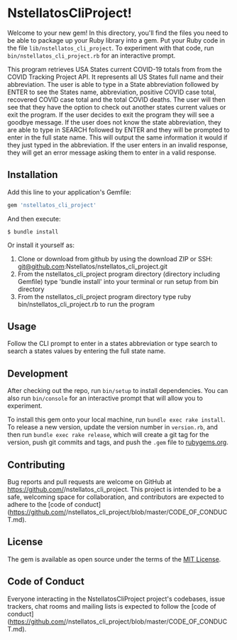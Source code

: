 # NstellatosCliProject!

Welcome to your new gem! In this directory, you'll find the files you need to be able to package up your Ruby library into a gem. Put your Ruby code in the file `lib/nstellatos_cli_project`. To experiment with that code, run `bin/nstellatos_cli_project.rb` for an interactive prompt.

This program retrieves USA States current COVID-19 totals from from the COVID Tracking Project 
API. It represents all US States full name and their abbreviation. The user is able to type in a State abbreviation followed by ENTER to see the States name, abbreviation, positive COVID case total, recovered COVID case total and the total COVID deaths. The user will then see that they have the option to check out another states current values or exit the program. If the user decides to exit the program they will see a goodbye message. 
If the user does not know the state abbreviation, they are able to type in SEARCH followed by ENTER and they will be prompted to enter in the full state name. This will output the same information it would if they just typed in the abbreviation. If the user enters in an invalid response, they will get an error message asking them to enter in a valid response.  

## Installation

Add this line to your application's Gemfile:

```ruby
gem 'nstellatos_cli_project'
```

And then execute:

    $ bundle install

Or install it yourself as:

   1. Clone or download from github by using the download ZIP or SSH: git@github.com:Nstellatos/nstellatos_cli_project.git
2. From the nstellatos_cli_project program directory (directory including Gemfile) type 'bundle install' into your terminal or run setup from bin directory
3. From the nstellatos_cli_project program directory type ruby bin/nstellatos_cli_project.rb to run the program

## Usage

Follow the CLI prompt to enter in a states abbreviation or type search to search a states values by entering the full state name. 

## Development

After checking out the repo, run `bin/setup` to install dependencies. You can also run `bin/console` for an interactive prompt that will allow you to experiment.

To install this gem onto your local machine, run `bundle exec rake install`. To release a new version, update the version number in `version.rb`, and then run `bundle exec rake release`, which will create a git tag for the version, push git commits and tags, and push the `.gem` file to [rubygems.org](https://rubygems.org).

## Contributing

Bug reports and pull requests are welcome on GitHub at https://github.com/<github username>/nstellatos_cli_project. This project is intended to be a safe, welcoming space for collaboration, and contributors are expected to adhere to the [code of conduct](https://github.com/<github username>/nstellatos_cli_project/blob/master/CODE_OF_CONDUCT.md).


## License

The gem is available as open source under the terms of the [MIT License](https://opensource.org/licenses/MIT).

## Code of Conduct

Everyone interacting in the NstellatosCliProject project's codebases, issue trackers, chat rooms and mailing lists is expected to follow the [code of conduct](https://github.com/<github username>/nstellatos_cli_project/blob/master/CODE_OF_CONDUCT.md).
